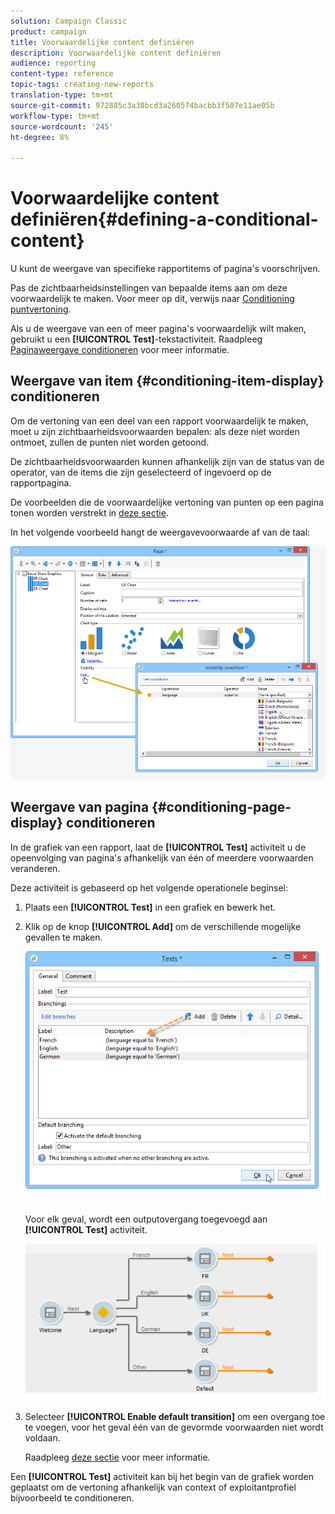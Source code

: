 ```yaml
---
solution: Campaign Classic
product: campaign
title: Voorwaardelijke content definiëren
description: Voorwaardelijke content definiëren
audience: reporting
content-type: reference
topic-tags: creating-new-reports
translation-type: tm+mt
source-git-commit: 972885c3a38bcd3a260574bacbb3f507e11ae05b
workflow-type: tm+mt
source-wordcount: '245'
ht-degree: 8%

---
```



# Voorwaardelijke content definiëren{#defining-a-conditional-content}

U kunt de weergave van specifieke rapportitems of pagina&#39;s voorschrijven.

Pas de zichtbaarheidsinstellingen van bepaalde items aan om deze voorwaardelijk te maken. Voor meer op dit, verwijs naar [Conditioning puntvertoning](#conditioning-item-display).

Als u de weergave van een of meer pagina&#39;s voorwaardelijk wilt maken, gebruikt u een **[!UICONTROL Test]**-tekstactiviteit. Raadpleeg [Paginaweergave conditioneren](#conditioning-page-display) voor meer informatie.

## Weergave van item {#conditioning-item-display} conditioneren

Om de vertoning van een deel van een rapport voorwaardelijk te maken, moet u zijn zichtbaarheidsvoorwaarden bepalen: als deze niet worden ontmoet, zullen de punten niet worden getoond.

De zichtbaarheidsvoorwaarden kunnen afhankelijk zijn van de status van de operator, van de items die zijn geselecteerd of ingevoerd op de rapportpagina.

De voorbeelden die de voorwaardelijke vertoning van punten op een pagina tonen worden verstrekt in [deze sectie](../../web/using/form-rendering.md#defining-fields-conditional-display).

In het volgende voorbeeld hangt de weergavevoorwaarde af van de taal:

![](assets/reporting_display_condition.png)

## Weergave van pagina {#conditioning-page-display} conditioneren

In de grafiek van een rapport, laat de **[!UICONTROL Test]** activiteit u de opeenvolging van pagina&#39;s afhankelijk van één of meerdere voorwaarden veranderen.

Deze activiteit is gebaseerd op het volgende operationele beginsel:

1. Plaats een **[!UICONTROL Test]** in een grafiek en bewerk het.
1. Klik op de knop **[!UICONTROL Add]** om de verschillende mogelijke gevallen te maken.

   ![](assets/reporting_test_sample.png)

   Voor elk geval, wordt een outputovergang toegevoegd aan **[!UICONTROL Test]** activiteit.

   ![](assets/reporting_test_transitions.png)

1. Selecteer **[!UICONTROL Enable default transition]** om een overgang toe te voegen, voor het geval één van de gevormde voorwaarden niet wordt voldaan.

   Raadpleeg [deze sectie](../../web/using/defining-web-forms-page-sequencing.md#conditional-page-display) voor meer informatie.

Een **[!UICONTROL Test]** activiteit kan bij het begin van de grafiek worden geplaatst om de vertoning afhankelijk van context of exploitantprofiel bijvoorbeeld te conditioneren.
